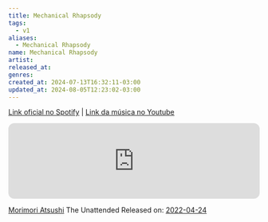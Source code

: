 ```yaml
---
title: Mechanical Rhapsody
tags:
  - v1
aliases:
  - Mechanical Rhapsody
name: Mechanical Rhapsody
artist: 
released_at: 
genres: 
created_at: 2024-07-13T16:32:11-03:00
updated_at: 2024-08-05T12:23:02-03:00
---
```


[Link oficial no Spotify](https://open.spotify.com/intl-pt/track/3lRql8S2uSXZ3qrvBIYbDY?si=f274f829228a4928) | [Link da música no Youtube](https://www.youtube.com/channel/UCCjofagQ-ZQnrhLj4hZoWZQ)

<iframe style="border-radius:12px" src="https://open.spotify.com/embed/track/3lRql8S2uSXZ3qrvBIYbDY?utm_source=generator" width="100%" height="152" frameBorder="0" allowfullscreen="" allow="autoplay; clipboard-write; encrypted-media; fullscreen; picture-in-picture" loading="lazy"></iframe>

[Morimori Atsushi](../16/Morimori_Atsushi.md) The Unattended 
Released on: [2022-04-24](../../../../datas/2022-04-24.md)

